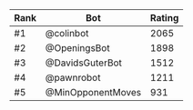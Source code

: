 Rank|Bot|Rating
---|---|---
#1|@colinbot|2065
#2|@OpeningsBot|1898
#3|@DavidsGuterBot|1512
#4|@pawnrobot|1211
#5|@MinOpponentMoves|931
